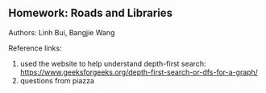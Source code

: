 ## Homework: Roads and Libraries

Authors: Linh Bui, Bangjie Wang

Reference links:
1. used the website to help understand depth-first search:
https://www.geeksforgeeks.org/depth-first-search-or-dfs-for-a-graph/
2. questions from piazza
